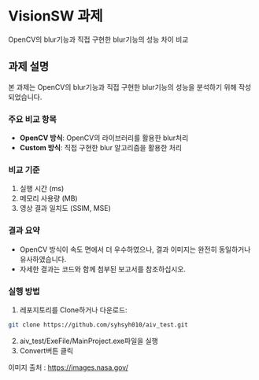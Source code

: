 # VisionSW 과제

OpenCV의 blur기능과 직접 구현한 blur기능의 성능 차이 비교

## 과제 설명
본 과제는 OpenCV의 blur기능과 직접 구현한 blur기능의 성능을 분석하기 위해 작성되었습니다.

### 주요 비교 항목
- **OpenCV 방식**: OpenCV의 라이브러리를 활용한 blur처리
- **Custom 방식**: 직접 구현한 blur 알고리즘을 활용한 처리
  
### 비교 기준
1. 실행 시간 (ms)
2. 메모리 사용량 (MB)
3. 영상 결과 일치도 (SSIM, MSE)

### 결과 요약
- OpenCV 방식이 속도 면에서 더 우수하였으나, 결과 이미지는 완전히 동일하거나 유사하였습니다.
- 자세한 결과는 코드와 함께 첨부된 보고서를 참조하십시오.

### 실행 방법
1. 레포지토리를 Clone하거나 다운로드: 
  ```bash
  git clone https://github.com/syhsyh010/aiv_test.git
```
2. aiv_test/ExeFile/MainProject.exe파일을 실행
3. Convert버튼 클릭



이미지 출처 : https://images.nasa.gov/
